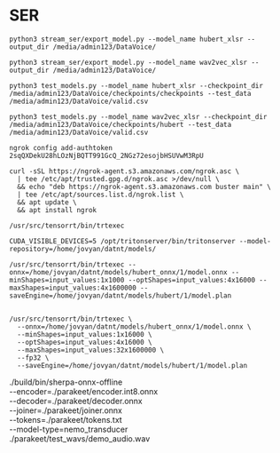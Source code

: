 # SER

```
python3 stream_ser/export_model.py --model_name hubert_xlsr --output_dir /media/admin123/DataVoice/
```


```
python3 stream_ser/export_model.py --model_name wav2vec_xlsr --output_dir /media/admin123/DataVoice/
```


```
python3 test_models.py --model_name hubert_xlsr --checkpoint_dir /media/admin123/DataVoice/checkpoints/checkpoints --test_data /media/admin123/DataVoice/valid.csv
```

```
python3 test_models.py --model_name wav2vec_xlsr --checkpoint_dir /media/admin123/DataVoice/checkpoints/hubert --test_data /media/admin123/DataVoice/valid.csv
```

```
ngrok config add-authtoken 2sqQXDekU28hLOzNjBQTT991GcQ_2NGz72esojbHSUVwM3RpU

curl -sSL https://ngrok-agent.s3.amazonaws.com/ngrok.asc \
  | tee /etc/apt/trusted.gpg.d/ngrok.asc >/dev/null \
  && echo "deb https://ngrok-agent.s3.amazonaws.com buster main" \
  | tee /etc/apt/sources.list.d/ngrok.list \
  && apt update \
  && apt install ngrok
```

```
/usr/src/tensorrt/bin/trtexec

CUDA_VISIBLE_DEVICES=5 /opt/tritonserver/bin/tritonserver --model-repository=/home/jovyan/datnt/models/
```

```
/usr/src/tensorrt/bin/trtexec --onnx=/home/jovyan/datnt/models/hubert_onnx/1/model.onnx --minShapes=input_values:1x1000 --optShapes=input_values:4x16000 --maxShapes=input_values:4x1600000 --saveEngine=/home/jovyan/datnt/models/hubert/1/model.plan


/usr/src/tensorrt/bin/trtexec \
  --onnx=/home/jovyan/datnt/models/hubert_onnx/1/model.onnx \
  --minShapes=input_values:1x16000 \
  --optShapes=input_values:4x16000 \
  --maxShapes=input_values:32x1600000 \
  --fp32 \
  --saveEngine=/home/jovyan/datnt/models/hubert/1/model.plan
```


./build/bin/sherpa-onnx-offline \
  --encoder=./parakeet/encoder.int8.onnx \
  --decoder=./parakeet/decoder.onnx \
  --joiner=./parakeet/joiner.onnx \
  --tokens=./parakeet/tokens.txt \
  --model-type=nemo_transducer \
  ./parakeet/test_wavs/demo_audio.wav